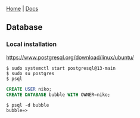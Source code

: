 [Home](https://github.com/nikovacevic/bubble) | [Docs](https://github.com/nikovacevic/bubble/blob/master/docs/)

## Database

### Local installation
https://www.postgresql.org/download/linux/ubuntu/

```
$ sudo systemctl start postgresql@13-main
$ sudo su postgres
$ psql
```
```sql
CREATE USER niko;
CREATE DATABASE bubble WITH OWNER=niko;
```
```
$ psql -d bubble
bubble=>
```


